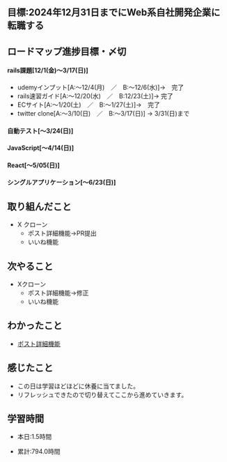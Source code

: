 ## 目標:2024年12月31日までにWeb系自社開発企業に転職する

## ロードマップ進捗目標・〆切
#### rails課題[12/1(金)～3/17(日)]
* udemyインプット[A:～12/4(月)　／　B:～12/6(水)]→　完了
* rails速習ガイド[A:～12/20(水)　／　B:12/23(土)]→  完了
* ECサイト[A:～1/20(土)　／　B:～1/27(土)]→　完了
* twitter clone[A:～3/10(日)　／　B:～3/17(日)] → 3/31(日)まで

#### 自動テスト[～3/24(日)]
#### JavaScript[～4/14(日)]
#### React[～5/05(日)]
#### シングルアプリケーション[～6/23(日)]


## 取り組んだこと
- X クローン
  - ポスト詳細機能→PR提出
  - いいね機能



## 次やること
- Xクローン
  - ポスト詳細機能→修正
  - いいね機能
  
## わかったこと
* [ポスト詳細機能](https://cherry-beat-86e.notion.site/rails-c0006d1d7d8143c995b29d9ab1b2c6a0?pvs=4)



## 感じたこと
* この日は学習ほどほどに休養に当てました。
* リフレッシュできたので切り替えてここから進めていきます。

## 学習時間
- 本日:1.5時間

- 累計:794.0時間